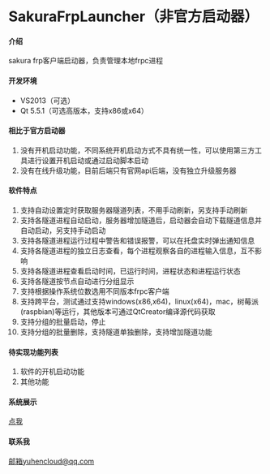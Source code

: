# SakuraFrpLauncher（非官方启动器）

#### 介绍
sakura frp客户端启动器，负责管理本地frpc进程

#### 开发环境
- VS2013（可选）
- Qt 5.5.1（可选高版本，支持x86或x64）

#### 相比于官方启动器
1. 没有开机启动功能，不同系统开机启动方式不具有统一性，可以使用第三方工具进行设置开机启动或通过启动脚本启动
2. 没有在线升级功能，目前后端只有官网api后端，没有独立升级服务器

#### 软件特点
1. 支持自动设置定时获取服务器隧道列表，不用手动刷新，另支持手动刷新
2. 支持各隧道进程自动启动，服务器增加隧道后，启动器会自动下载隧道信息并自动启动，另支持手动启动
3. 支持各隧道进程运行过程中警告和错误报警，可以在托盘实时弹出通知信息
4. 支持各隧道进程的独立日志查看，每个进程观察各自的进程输入信息，互不影响
5. 支持各隧道进程查看启动时间，已运行时间，进程状态和进程运行状态
6. 支持各隧道按节点自动进行分组显示
7. 支持根据操作系统位数选用不同版本frpc客户端
8. 支持跨平台，测试通过支持windows(x86,x64)，linux(x64)，mac，树莓派(raspbian)等运行，其他版本可通过QtCreator编译源代码获取
9. 支持分组的批量启动，停止
10. 支持分组的批量删除，支持隧道单独删除，支持增加隧道功能

#### 待实现功能列表
1. 软件的开机启动功能
2. 其他功能

#### 系统展示
[点我](https://www.yuhencloud.com/?p=411)

#### 联系我
邮箱yuhencloud@qq.com